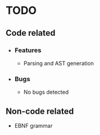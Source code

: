 # TODO

## Code related

- ### Features

  - Parsing and AST generation

- ### Bugs

  - No bugs detected

## Non-code related

- EBNF grammar
